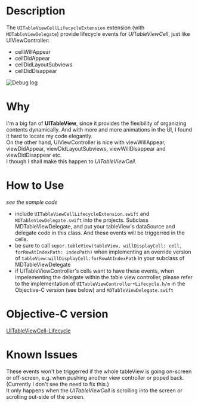 # Description
The `UITableViewCellLifecycleExtension` extension (with `MDTableViewDelegate`) provide lifecycle events for *UITableViewCell*, just like UIViewController:
* cellWillAppear
* cellDidAppear
* cellDidLayoutSubviews
* cellDidDisappear


![Debug log](https://github.com/madongchunqiu/UITableView-Lifecycle-Swift/blob/master/UITableView-Lifecycle-Swift.gif)  


# Why
I'm a big fan of **UITableView**, since it provides the flexibility of organizing contents dynamically. And with more and more animations in the UI, I found it hard to locate my code elegantly.  
On the other hand, UIViewController is nice with viewWillAppear, viewDidAppear, viewDidLayoutSubviews, viewWillDisappear and viewDidDisappear etc.   
I though I shall make this happen to *UITableViewCell*.  

# How to Use
*see the sample code*

* include `UITableViewCellLifecycleExtension.swift` and `MDTableViewDelegate.swift` into the projects. Subclass MDTableViewDelegate, and put your tableView's dataSource and delegate code in this class. And these events will be triggerred in the cells. 
* be sure to call `super.tableView(tableView, willDisplayCell: cell, forRowAtIndexPath: indexPath)` when implementing an override version of `tableView:willDisplayCell:forRowAtIndexPath` in your subclass of MDTableViewDelegate
* if UITableViewController's cells want to have these events, when impelementing the delegate within the table view controller, please refer to the implementation of `UITableViewController+Lifecycle.h/m` in the Objective-C version (see below) and `MDTableViewDelegate.swift`  

# Objective-C version
[UITableViewCell-Lifecycle](https://github.com/madongchunqiu/UITableViewCell-Lifecycle)

# Known Issues
These events won't be triggerred if the whole tableView is going on-screen or off-screen, e.g. when pushing another view controller or poped back. (Currently I don't see the need to fix this.)  
It only happens when the *UITableViewCell* is scrolling into the screen or scrolling out-side of the screen.
